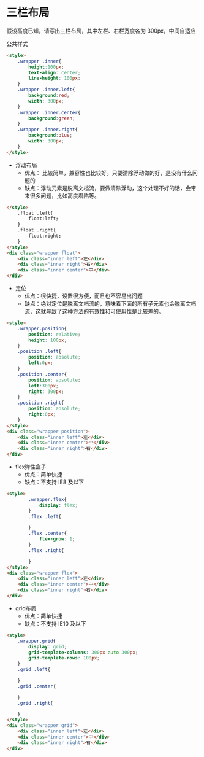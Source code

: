 # 三栏布局

假设高度已知，请写出三栏布局，其中左栏、右栏宽度各为 300px，中间自适应

公共样式

```html
<style>
    .wrapper .inner{
        height:100px;
        text-align: center;
        line-height: 100px;
    }
    .wrapper .inner.left{
        background:red;
        width: 300px;
    }
    .wrapper .inner.center{
        background:green;
    }
    .wrapper .inner.right{
        background:blue;
        width: 300px;
    }
</style>
```

- 浮动布局
  - 优点： 比较简单，兼容性也比较好。只要清除浮动做的好，是没有什么问题的
  - 缺点：浮动元素是脱离文档流，要做清除浮动，这个处理不好的话，会带来很多问题，比如高度塌陷等。

```html
</style>       
    .float .left{
        float:left;	
    }
    .float .right{
        float:right;
    }
</style>
<div class="wrapper float">
    <div class="inner left">左</div>
    <div class="inner right">右</div>
    <div class="inner center">中</div>
</div>
```

- 定位
  - 优点：很快捷，设置很方便，而且也不容易出问题
  - 缺点：绝对定位是脱离文档流的，意味着下面的所有子元素也会脱离文档流，这就导致了这种方法的有效性和可使用性是比较差的。

```html
<style>
    .wrapper.position{
        position: relative;
        height: 100px;
    }
    .position .left{
        position: absolute;
        left:0px;
    }
    .position .center{
        position: absolute;
        left:300px;
        right: 300px;
    }
    .position .right{
        position: absolute;
        right:0px;
    }
</style>
<div class="wrapper position">
    <div class="inner left">左</div>
    <div class="inner center">中</div>
    <div class="inner right">右</div>
</div>
```

- flex弹性盒子
  - 优点：简单快捷
  - 缺点：不支持 IE8 及以下

```html
<style>
        .wrapper.flex{
            display: flex;
        }
        .flex .left{

        }
        .flex .center{
            flex-grow: 1;
        }
        .flex .right{

        }
</style>
<div class="wrapper flex">
    <div class="inner left">左</div>
    <div class="inner center">中</div>
    <div class="inner right">右</div>
</div>
```

- grid布局
  - 优点：简单快捷
  - 缺点：不支持 IE10 及以下

```html
<style>
    .wrapper.grid{
        display: grid;
        grid-template-columns: 300px auto 300px;
        grid-template-rows: 100px;
    }
    .grid .left{

    }
    .grid .center{

    }
    .grid .right{

    }
</style>
<div class="wrapper grid">
    <div class="inner left">左</div>
    <div class="inner center">中</div>
    <div class="inner right">右</div>
</div>
```


